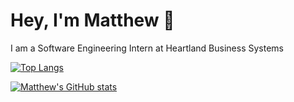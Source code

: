 # Hey, I'm Matthew 👋

I am a Software Engineering Intern at Heartland Business Systems 

[![Top Langs](https://github-readme-stats.vercel.app/api/top-langs/?username=mgehrt1&layout=donut)](https://github.com/anuraghazra/github-readme-stats)

[![Matthew's GitHub stats](https://github-readme-stats.vercel.app/api?username=mgehrt1&hide=stars,issues&show_icons=true&include_all_commits=true)](https://github.com/anuraghazra/github-readme-stats)
